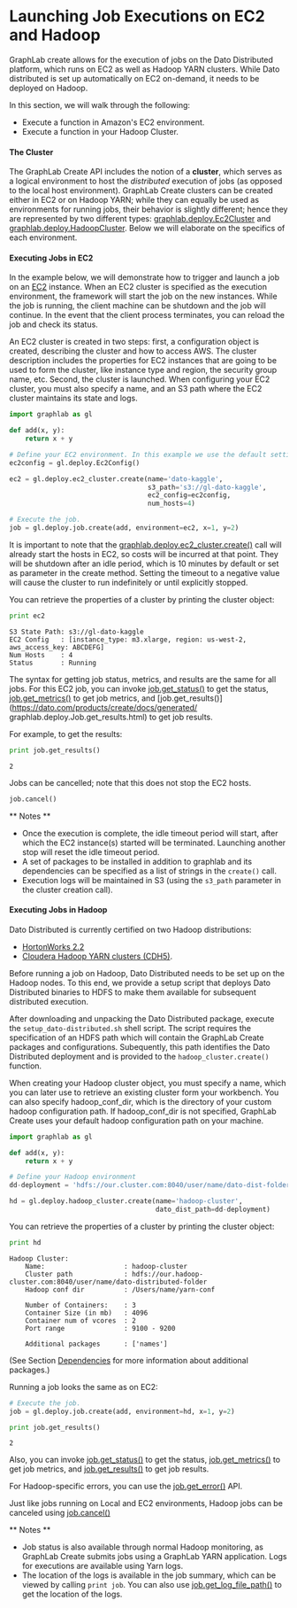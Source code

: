 # Launching Job Executions on EC2 and Hadoop

GraphLab create allows for the execution of jobs on the Dato Distributed platform, which runs on EC2 as well as Hadoop YARN clusters. While Dato distributed is set up automatically on EC2 on-demand, it needs to be deployed on Hadoop.

In this section, we will walk through the following:

- Execute a function in Amazon's EC2 environment.
- Execute a function in your Hadoop Cluster.

#### The Cluster

The GraphLab Create API includes the notion of a **cluster**, which serves as a logical environment to host the _distributed_ execution of jobs (as opposed to the local host environment). GraphLab Create clusters can be created either in EC2 or on Hadoop YARN; while they can equally be used as environments for running jobs, their behavior is slightly different; hence they are represented by two different types: [graphlab.deploy.Ec2Cluster]() and [graphlab.deploy.HadoopCluster](). Below we will elaborate on the specifics of each environment.

#### Executing Jobs in EC2

In the example below, we will demonstrate how to trigger and launch a job on an [EC2](http://aws.amazon.com/ec2/) instance. When an EC2 cluster is specified as the execution environment, the framework will start the job on the
new instances. While the job is running, the client machine can be shutdown and the job will continue. In the event that the client process terminates, you can reload the job and check its status.

An EC2 cluster is created in two steps: first, a configuration object is created, describing the cluster and how to access AWS. The cluster description includes the properties for EC2 instances that are going to be used to form the cluster, like instance type and region, the security group name, etc. Second, the cluster is launched.
When configuring your EC2 cluster, you must also specify a name, and an S3 path where the EC2 cluster maintains its state and logs. 

```python
import graphlab as gl

def add(x, y):
    return x + y

# Define your EC2 environment. In this example we use the default settings.
ec2config = gl.deploy.Ec2Config()

ec2 = gl.deploy.ec2_cluster.create(name='dato-kaggle',
                                   s3_path='s3://gl-dato-kaggle',
                                   ec2_config=ec2config,
                                   num_hosts=4)

# Execute the job.
job = gl.deploy.job.create(add, environment=ec2, x=1, y=2)
```

It is important to note that the [graphlab.deploy.ec2_cluster.create()]() call will already start the hosts in EC2, so costs will be incurred at that point. They will be shutdown after an idle period, which is 10 minutes by default or set as parameter in the create method. Setting the timeout to a negative value will cause the cluster
to run indefinitely or until explicitly stopped.

You can retrieve the properties of a cluster by printing the cluster object:
```python
print ec2
```
```
S3 State Path: s3://gl-dato-kaggle
EC2 Config   : [instance_type: m3.xlarge, region: us-west-2, aws_access_key: ABCDEFG]
Num Hosts    : 4
Status       : Running
```

The syntax for getting job status, metrics, and results are the same for all jobs. For this EC2 job, you can invoke [job.get_status()](https://dato.com/products/create/docs/generated/graphlab.deploy.Job.get_status.html)
to get the status, [job.get_metrics()](https://dato.com/products/create/docs/generated/graphlab.deploy.Job.get_metrics.html) to get job metrics, and [job.get_results()](https://dato.com/products/create/docs/generated/
graphlab.deploy.Job.get_results.html) to get job results. 

For example, to get the results:
```python
print job.get_results()
```
```
2
```

Jobs can be cancelled; note that this does not stop the EC2 hosts.
```python
job.cancel()
```


** Notes **

- Once the execution is complete, the idle timeout period will start, after which the EC2 instance(s) started will be terminated. Launching another stop will reset the idle timeout period.
- A set of packages to be installed in addition to graphlab and its dependencies can be specified as a list of strings in the `create()` call.
- Execution logs will be maintained in S3 (using the `s3_path` parameter in the cluster creation call). 

#### Executing Jobs in Hadoop

Dato Distributed is currently certified on two Hadoop distributions:

- [HortonWorks 2.2](http://hortonworks.com/blog/announcing-hdp-2-2/)
- [Cloudera Hadoop YARN clusters (CDH5)](http://www.cloudera.com/content/cloudera/en/products-and-services/cdh.html).

Before running a job on Hadoop, Dato Distributed needs to be set up on the Hadoop nodes. To this end, we provide a setup script that deploys Dato Distributed binaries to HDFS to make them available for subsequent distributed execution.

After downloading and unpacking the Dato Distributed package, execute the `setup_dato-distributed.sh` shell script. The script requires the specification of an HDFS path which will contain the GraphLab Create packages and configurations. Subequently, this path identifies the Dato Distributed deployment and is provided to the `hadoop_cluster.create()` function.

When creating your Hadoop cluster object, you must specify a name, which you can later use to retrieve an existing cluster form your workbench. You can also specify hadoop_conf_dir, which is the directory of your custom hadoop
configuration path. If hadoop_conf_dir is not specified, GraphLab Create uses your default hadoop configuration path on your machine.

```python
import graphlab as gl

def add(x, y):
    return x + y

# Define your Hadoop environment
dd-deployment = 'hdfs://our.cluster.com:8040/user/name/dato-dist-folder'

hd = gl.deploy.hadoop_cluster.create(name='hadoop-cluster',
                                     dato_dist_path=dd-deployment)
```

You can retrieve the properties of a cluster by printing the cluster object:
```python
print hd
```
```
Hadoop Cluster:
	Name:                    : hadoop-cluster
	Cluster path             : hdfs://our.hadoop-cluster.com:8040/user/name/dato-distributed-folder
	Hadoop conf dir          : /Users/name/yarn-conf

	Number of Containers:    : 3
	Container Size (in mb)   : 4096
	Container num of vcores  : 2
	Port range               : 9100 - 9200

	Additional packages      : ['names']
```

(See Section [Dependencies](https://dato.com/learn/userguide/deployment/pipeline-dependencies.html) for more information about additional packages.)

Running a job looks the same as on EC2:
```python
# Execute the job.
job = gl.deploy.job.create(add, environment=hd, x=1, y=2)

print job.get_results()
```
```
2
```

Also, you can invoke [job.get_status()](https://dato.com/products/create/docs/generated/graphlab.deploy.Job.get_status.html) to get the status, [job.get_metrics()](https://dato.com/products/create/docs/generated/graphlab.deploy.Job.get_metrics.html) to get job metrics, and [job.get_results()](https://dato.com/products/create/docs/generated/graphlab.deploy.Job.get_results.html) to get job results. 

For Hadoop-specific errors, you can use the [job.get_error()](https://dato.com/products/create/docs/generated/graphlab.deploy.Job.get_error.html) API.

Just like jobs running on Local and EC2 environments, Hadoop jobs can be canceled using
[job.cancel()](https://dato.com/products/create/docs/generated/graphlab.deploy.Job.cancel.html)

** Notes **

- Job status is also available through normal Hadoop monitoring, as GraphLab Create submits jobs using a GraphLab YARN application. Logs for executions are available using Yarn logs. 
- The location of the logs is available in the job summary, which can be viewed by calling `print job`. You can also use [job.get_log_file_path()](https://dato.com/products/create/docs/generated/graphlab.deploy.Job.get_log_file_path.html) to get the location of the logs.
